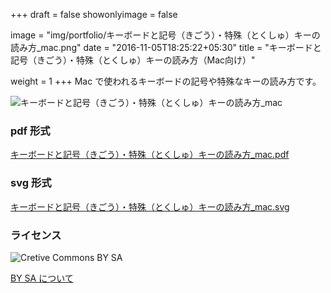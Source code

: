 +++
draft = false
showonlyimage = false

image = "img/portfolio/キーボードと記号（きごう）・特殊（とくしゅ）キーの読み方_mac.png"
date = "2016-11-05T18:25:22+05:30"
title = "キーボードと記号（きごう）・特殊（とくしゅ）キーの読み方（Mac向け）"

weight = 1
+++
Mac で使われるキーボードの記号や特殊なキーの読み方です。
<!--more-->

![キーボードと記号（きごう）・特殊（とくしゅ）キーの読み方_mac](../../img/portfolio/キーボードと記号（きごう）・特殊（とくしゅ）キーの読み方_mac.png "キーボードと記号（きごう）・特殊（とくしゅ）キーの読み方（Mac向け）")

### pdf 形式
[キーボードと記号（きごう）・特殊（とくしゅ）キーの読み方_mac.pdf](../../../キーボードと記号（きごう）・特殊（とくしゅ）キーの読み方_mac.pdf "キーボードと記号（きごう）・特殊（とくしゅ）キーの読み方_mac.pdf")


### svg 形式

[キーボードと記号（きごう）・特殊（とくしゅ）キーの読み方_mac.svg](../../../キーボードと記号（きごう）・特殊（とくしゅ）キーの読み方_mac.svg "キーボードと記号（きごう）・特殊（とくしゅ）キーの読み方_mac.svg")


### ライセンス
![Cretive Commons BY SA](https://komtmt.files.wordpress.com/2015/04/by-sa.png?w=300&h=105)

[BY SA について](https://creativecommons.org/licenses/by-sa/4.0/deed.ja)
